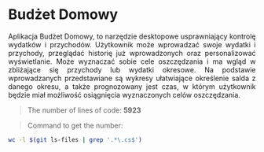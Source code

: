 # Budżet Domowy

<p align="justify">
Aplikacja Budżet Domowy, to narzędzie desktopowe usprawniający kontrolę wydatków i przychodów. Użytkownik może wprowadzać swoje wydatki i przychody, przeglądać historię już wprowadzonych oraz personalizować wyświetlanie. Może wyznaczać sobie cele oszczędzania i ma wgląd w zbliżające się przychody lub wydatki okresowe. Na podstawie wprowadzanych przedstawiane są wykresy ułatwiające określenie salda z danego okresu, a także prognozowany jest czas, w którym użytkownik będzie miał możliwość osiągnięcia wyznaczonych celów oszczędzania.</p>

> The number of lines of code: **5923**

> Command to get the number:
```bash
wc -l $(git ls-files | grep '.*\.cs$')
```
